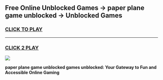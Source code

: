 
## Free Online Unblocked Games → paper plane game unblocked → Unblocked Games
<h3>
<a href="https://premium.freeplayer.one?title=paper_plane_game_unblocked&ref=21F">CLICK TO PLAY</a></h3>
<hr>

<h3>
<a href="https://premium.freeplayer.one?title=paper_plane_game_unblocked&ref=21F">CLICK 2 PLAY</a>
  
</h3>

<a href="https://premium.freeplayer.one?title=paper_plane_game_unblocked&ref=21F/"><img src="https://clearcache.store/games.png"></a>


**paper plane game unblocked games unblocked: Your Gateway to Fun and Accessible Online Gaming**
